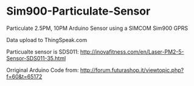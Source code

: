 # Sim900-Particulate-Sensor

Particulate 2.5PM, 10PM Arduino Sensor using a SIMCOM Sim900 GPRS 

Data upload to ThingSpeak.com

Particualte sensor is SDS011: http://inovafitness.com/en/Laser-PM2-5-Sensor-SDS011-35.html

Orriginal Arduino Code from: http://forum.futurashop.it/viewtopic.php?f=60&t=65172
